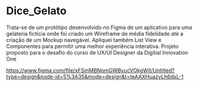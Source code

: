 # Dice_Gelato
Trata-se de um protótipo desenvolvido no Figma de um aplicativo para uma gelateria fictícia onde foi criado um Wireframe de média fidelidade até a criação de um Mockup navegável.  Apliquei também List View e Componentes para permitir uma melhor experiência interativa. Projeto proposto para o desafio do curso de UX/UI Designer da Digitial Innovation One

https://www.figma.com/file/xFSmMBNpmGWByucVOkgWII/Untitled?type=design&node-id=5%3A35&mode=design&t=teAAXHuazyLh6dxL-1
